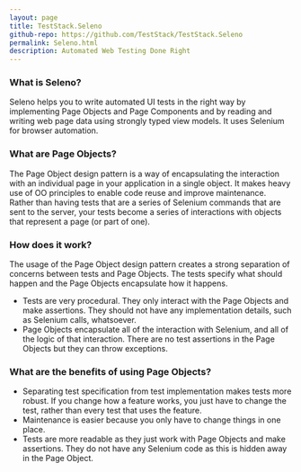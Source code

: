 ```yaml
---
layout: page
title: TestStack.Seleno
github-repo: https://github.com/TestStack/TestStack.Seleno
permalink: Seleno.html
description: Automated Web Testing Done Right
---
```


### What is Seleno?
Seleno helps you to write automated UI tests in the right way by implementing Page Objects and Page Components and by reading and writing web page data using strongly typed view models. It uses Selenium for browser automation.

### What are Page Objects?
The Page Object design pattern is a way of encapsulating the interaction with an individual page in your application in a single object. It makes heavy use of OO principles to enable code reuse and improve maintenance. Rather than having tests that are a series of Selenium commands that are sent to the server, your tests become a series of interactions with objects that represent a page (or part of one).

### How does it work?
The usage of the Page Object design pattern creates a strong separation of concerns between  tests and Page Objects. The tests specify what should happen and the Page Objects encapsulate how it happens. 
* Tests are very procedural. They only interact with the Page Objects and make assertions. They should not have any implementation details, such as Selenium calls, whatsoever. 
* Page Objects encapsulate all of the interaction with Selenium, and all of the logic of that interaction. There are no test assertions in the Page Objects but they can throw exceptions.

### What are the benefits of using Page Objects?
* Separating test specification from test implementation makes tests more robust. If you change how a feature works, you just have to change the test, rather than every test that uses the feature.
* Maintenance is easier because you only have to change things in one place.
* Tests are more readable as they just work with Page Objects and make assertions. They do not have any Selenium code as this is hidden away in the Page Object.
